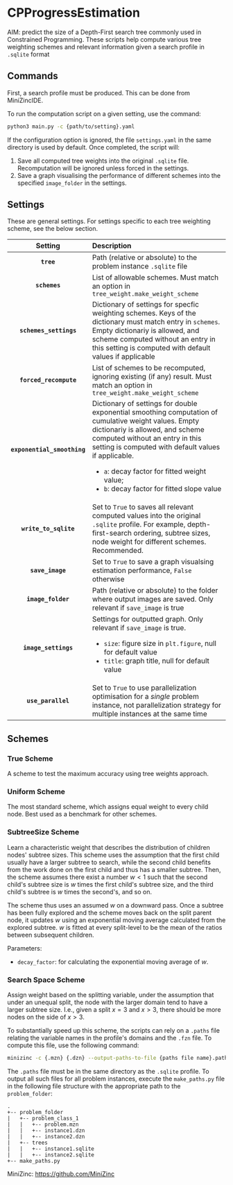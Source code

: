 # CPProgressEstimation

AIM: predict the size of a Depth-First search tree commonly used in Constrained Programming.
These scripts help compute various tree weighting schemes and relevant information given a search profile in `.sqlite` format

## Commands

First, a search profile must be produced. This can be done from MiniZincIDE.

To run the computation script on a given setting, use the command:

```bash
python3 main.py -c {path/to/setting}.yaml
```

If the configuration option is ignored, the file `settings.yaml` in the same directory is used by default.
Once completed, the script will:
1. Save all computed tree weights into the original `.sqlite` file. Recomputation will be ignored unless forced in the settings.
2. Save a graph visualising the performance of different schemes into the specified `image_folder` in the settings.

## Settings

These are general settings. For settings specific to each tree weighting scheme, see the below section.

|Setting |Description |
|:---: | :--- |
|**`tree`**|Path (relative or absolute) to the problem instance `.sqlite` file|
|**`schemes`**|List of allowable schemes. Must match an option in `tree_weight.make_weight_scheme`|
|**`schemes_settings`**|Dictionary of settings for specfic weighting schemes. Keys of the dictionary must match entry in `schemes`. Empty dictionariy is allowed, and scheme computed without an entry in this setting is computed with default values if applicable|
|**`forced_recompute`**|List of schemes to be recomputed, ignoring existing (if any) result. Must match an option in `tree_weight.make_weight_scheme`|
|**`exponential_smoothing`**|Dictionary of settings for double exponential smoothing computation of cumulative weight values. Empty dictionariy is allowed, and scheme computed without an entry in this setting is computed with default values if applicable.<ul><li>`a`: decay factor for fitted weight value;</li><li>`b`: decay factor for fitted slope value</li></ul>|
|**`write_to_sqlite`**|Set to `True` to saves all relevant computed values into the original `.sqlite` profile. For example, depth-first-search ordering, subtree sizes, node weight for different schemes. Recommended.|
|**`save_image`**|Set to `True` to save a graph visualsing estimation performance, `False` otherwise| 
|**`image_folder`**|Path (relative or absolute) to the folder where output images are saved. Only relevant if `save_image` is true|
|**`image_settings`**|Settings for outputted graph. Only relevant if `save_image` is true.<ul><li>`size`: figure size in `plt.figure`, null for default value</li><li>`title`: graph title, null for default value</li></ul>|
|**`use_parallel`**|Set to `True` to use parallelization optimisation for a *single* problem instance, not parallelization strategy for multiple instances at the same time|

## Schemes

### True Scheme
A scheme to test the maximum accuracy using tree weights approach.

### Uniform Scheme
The most standard scheme, which assigns equal weight to every child node. Best used as a benchmark for other schemes.

### SubtreeSize Scheme
Learn a characteristic weight that describes the distribution of children nodes' subtree sizes. This scheme uses the assumption that the first child usually have a larger subtree to search, while the second child benefits from the work done on the first child and thus has a smaller subtree. Then, the scheme assumes there exist a number $w < 1$ such that the second child's subtree size is $w$ times the first child's subtree size, and the third child's subtree is $w$ times the second's, and so on.

The scheme thus uses an assumed $w$ on a downward pass. Once a subtree has been fully explored and the scheme moves back on the split parent node, it updates $w$ using an exponential moving average calculated from the explored subtree. $w$ is fitted at every split-level to be the mean of the ratios between subsequent children. 

Parameters:
- `decay_factor`: for calculating the exponential moving average of $w$.

### Search Space Scheme

Assign weight based on the splitting variable, under the assumption that under an unequal split, the node with the larger domain tend to have a larger subtree size. I.e., given a split $x = 3$ and $x > 3$, there should be more nodes on the side of $x > 3$.

To substantially speed up this scheme, the scripts can rely on a `.paths` file relating the variable names in the profile's domains and the `.fzn` file. To compute this file, use the following command:

```bash
minizinc -c {.mzn} {.dzn} --output-paths-to-file {paths file name}.paths --no-output-ozn --output-fzn-to-stdout 1>/dev/null
```

The `.paths` file must be in the same directory as the `.sqlite` profile.
To output all such files for all problem instances, execute the `make_paths.py` file in the following file structure with the appropriate path to the `problem_folder`:
```
.
+-- problem_folder
|   +-- problem_class_1
|   |   +-- problem.mzn
|   |   +-- instance1.dzn
|   |   +-- instance2.dzn
|   +-- trees
|   |   +-- instance1.sqlite
|   |   +-- instance2.sqlite
+-- make_paths.py
```

MiniZinc: https://github.com/MiniZinc
